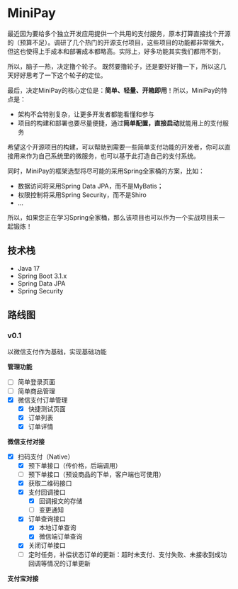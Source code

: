 # MiniPay

最近因为要给多个独立开发应用提供一个共用的支付服务，原本打算直接找个开源的（预算不足）。调研了几个热门的开源支付项目，这些项目的功能都非常强大，但这也使得上手成本和部署成本都略高。实际上，好多功能其实我们都用不到，

所以，脑子一热，决定撸个轮子。 既然要撸轮子，还是要好好撸一下，所以这几天好好思考了一下这个轮子的定位。

最后，决定MiniPay的核心定位是：**简单、轻量、开箱即用**！所以，MiniPay的特点是：

- 架构不会特别复杂，让更多开发者都能看懂和参与
- 项目的构建和部署也要尽量便捷，通过**简单配置，直接启动**就能用上的支付服务

希望这个开源项目的构建，可以帮助到需要一些简单支付功能的开发者，你可以直接用来作为自己系统里的微服务，也可以基于此打造自己的支付系统。

同时，MiniPay的框架选型将尽可能的采用Spring全家桶的方案，比如：

- 数据访问将采用Spring Data JPA，而不是MyBatis；
- 权限控制将采用Spring Security，而不是Shiro
- ...

所以，如果您正在学习Spring全家桶，那么该项目也可以作为一个实战项目来一起锻炼！

## 技术栈

- Java 17
- Spring Boot 3.1.x
- Spring Data JPA
- Spring Security

## 路线图

### v0.1

以微信支付作为基础，实现基础功能

**管理功能**

- [ ] 简单登录页面
- [ ] 简单商品管理
- [x] 微信支付订单管理
  - [x] 快捷测试页面
  - [x] 订单列表
  - [x] 订单详情

**微信支付对接**

- [x] 扫码支付（Native）
  - [x] 预下单接口（传价格，后端调用）
  - [ ] 预下单接口（预设商品的下单，客户端也可使用）
  - [x] 获取二维码接口
  - [x] 支付回调接口
    - [x] 回调报文的存储
    - [ ] 变更通知
  - [x] 订单查询接口
    - [x] 本地订单查询
    - [x] 微信端订单查询
  - [x] 关闭订单接口
  - [ ] 定时任务，补偿状态订单的更新：超时未支付、支付失败、未接收到成功回调等情况的订单更新

**支付宝对接**



